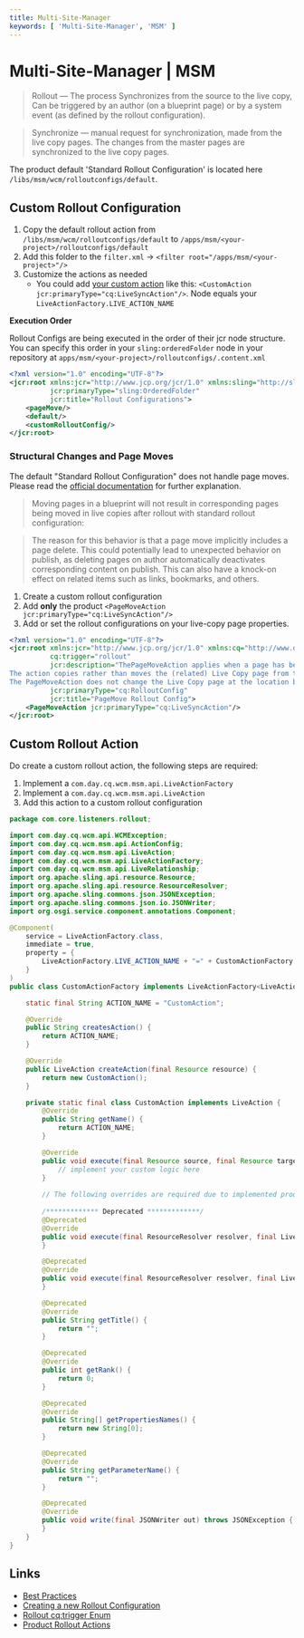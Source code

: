 ```yaml
---
title: Multi-Site-Manager
keywords: [ 'Multi-Site-Manager', 'MSM' ]
---
```

# Multi-Site-Manager | MSM

> Rollout — The process Synchronizes from the source to the live copy, Can be triggered by an author (on a blueprint
> page) or by a system event (as defined by the rollout configuration).

> Synchronize — manual request for synchronization, made from the live copy pages. The changes from the master pages are
> synchronized to the live copy pages.

The product default 'Standard Rollout Configuration' is located here `/libs/msm/wcm/rolloutconfigs/default`.

## Custom Rollout Configuration

1. Copy the default rollout action from `/libs/msm/wcm/rolloutconfigs/default` to
   `/apps/msm/<your-project>/rolloutconfigs/default`
2. Add this folder to the `filter.xml` -> `<filter root="/apps/msm/<your-project>"/>`
3. Customize the actions as needed
    - You could add [your custom action](#custom-rollout-action) like this:
      `<CustomAction jcr:primaryType="cq:LiveSyncAction"/>`. Node equals your `LiveActionFactory.LIVE_ACTION_NAME`

**Execution Order**

Rollout Configs are being executed in the order of their jcr node structure.
You can specify this order in your `sling:orderedFolder` node in your repository at
`apps/msm/<your-project>/rolloutconfigs/.content.xml`

```xml title="apps/msm/<your-project>/rolloutconfigs/.content.xml"
<?xml version="1.0" encoding="UTF-8"?>
<jcr:root xmlns:jcr="http://www.jcp.org/jcr/1.0" xmlns:sling="http://sling.apache.org/jcr/sling/1.0"
          jcr:primaryType="sling:OrderedFolder"
          jcr:title="Rollout Configurations">
    <pageMove/>
    <default/>
    <customRolloutConfig/>
</jcr:root>
```

### Structural Changes and Page Moves

The default "Standard Rollout Configuration" does not handle page moves.
Please read
the [official documentation](https://experienceleague.adobe.com/en/docs/experience-manager-65/content/sites/administering/introduction/msm-best-practices#structure-changes-and-rollouts)
for further explanation.

> Moving pages in a blueprint will not result in corresponding pages being moved in live copies after rollout with
> standard rollout configuration:

> The reason for this behavior is that a page move implicitly includes a page delete. This could potentially lead to
> unexpected behavior on publish, as deleting pages on author automatically deactivates corresponding content on publish.
> This can also have a knock-on effect on related items such as links, bookmarks, and others.

1. Create a custom rollout configuration
2. Add **only** the product `<PageMoveAction jcr:primaryType="cq:LiveSyncAction"/>`
3. Add or set the rollout configurations on your live-copy page properties.

```xml title="/apps/msm/<your-project>/rolloutconfigs/pageMove"
<?xml version="1.0" encoding="UTF-8"?>
<jcr:root xmlns:jcr="http://www.jcp.org/jcr/1.0" xmlns:cq="http://www.day.com/jcr/cq/1.0"
          cq:trigger="rollout"
          jcr:description="ThePageMoveAction applies when a page has been moved in the blueprint.
The action copies rather than moves the (related) Live Copy page from the location before the move to the location after.
The PageMoveAction does not change the Live Copy page at the location before the move. Therefore, for consecutive rollout configurations it has the status of a live relationship without a blueprint."
          jcr:primaryType="cq:RolloutConfig"
          jcr:title="PageMove Rollout Config">
    <PageMoveAction jcr:primaryType="cq:LiveSyncAction"/>
</jcr:root>
```

## Custom Rollout Action

Do create a custom rollout action, the following steps are required:

1. Implement a `com.day.cq.wcm.msm.api.LiveActionFactory`
2. Implement a `com.day.cq.wcm.msm.api.LiveAction`
3. Add this action to a custom rollout configuration

```java title="core/src/main/java/com/core/listeners/rollout/CustomActionFactory.java"
package com.core.listeners.rollout;

import com.day.cq.wcm.api.WCMException;
import com.day.cq.wcm.msm.api.ActionConfig;
import com.day.cq.wcm.msm.api.LiveAction;
import com.day.cq.wcm.msm.api.LiveActionFactory;
import com.day.cq.wcm.msm.api.LiveRelationship;
import org.apache.sling.api.resource.Resource;
import org.apache.sling.api.resource.ResourceResolver;
import org.apache.sling.commons.json.JSONException;
import org.apache.sling.commons.json.io.JSONWriter;
import org.osgi.service.component.annotations.Component;

@Component(
    service = LiveActionFactory.class,
    immediate = true,
    property = {
        LiveActionFactory.LIVE_ACTION_NAME + "=" + CustomActionFactory.ACTION_NAME,
    }
)
public class CustomActionFactory implements LiveActionFactory<LiveAction> {

    static final String ACTION_NAME = "CustomAction";

    @Override
    public String createsAction() {
        return ACTION_NAME;
    }

    @Override
    public LiveAction createAction(final Resource resource) {
        return new CustomAction();
    }

    private static final class CustomAction implements LiveAction {
        @Override
        public String getName() {
            return ACTION_NAME;
        }

        @Override
        public void execute(final Resource source, final Resource target, final LiveRelationship relation, final boolean autoSave, final boolean isResetRollout) throws WCMException {
            // implement your custom logic here
        }
        
        // The following overrides are required due to implemented product interface
        
        /************* Deprecated *************/
        @Deprecated
        @Override
        public void execute(final ResourceResolver resolver, final LiveRelationship relation, final ActionConfig config, final boolean autoSave) throws WCMException {
        }

        @Deprecated
        @Override
        public void execute(final ResourceResolver resolver, final LiveRelationship relation, final ActionConfig config, final boolean autoSave, final boolean isResetRollout) throws WCMException {
        }

        @Deprecated
        @Override
        public String getTitle() {
            return "";
        }

        @Deprecated
        @Override
        public int getRank() {
            return 0;
        }

        @Deprecated
        @Override
        public String[] getPropertiesNames() {
            return new String[0];
        }

        @Deprecated
        @Override
        public String getParameterName() {
            return "";
        }

        @Deprecated
        @Override
        public void write(final JSONWriter out) throws JSONException {
        }
    }
}
```

## Links

- [Best Practices](https://experienceleague.adobe.com/en/docs/experience-manager-65/content/sites/administering/introduction/msm-best-practices)
- [Creating a new Rollout Configuration](https://experienceleague.adobe.com/en/docs/experience-manager-cloud-service/content/implementing/configuring-and-extending/msm#creating-a-new-rollout-configuration)
- [Rollout cq:trigger Enum](https://developer.adobe.com/experience-manager/reference-materials/6-5/javadoc/com/day/cq/wcm/msm/api/RolloutManager.Trigger.html)
- [Product Rollout Actions](https://experienceleague.adobe.com/en/docs/experience-manager-cloud-service/content/sites/administering/reusing-content/msm/live-copy-sync-config#synchronization-actions)
